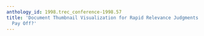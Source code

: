 ```yaml
---
anthology_id: 1998.trec_conference-1998.57
title: 'Document Thumbnail Visualization for Rapid Relevance Judgments: When do They
  Pay Off?'
---
```

